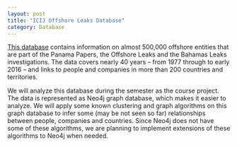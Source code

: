 ```yaml
---
layout: post
title: "ICIJ Offshore Leaks Database"
category: Database
---
```


[This database](https://offshoreleaks.icij.org) contains information on almost 500,000 offshore entities that are part of the Panama Papers, the Offshore Leaks and the Bahamas Leaks investigations. The data covers nearly 40 years – from 1977 through to early 2016 – and links to people and companies in more than 200 countries and territories.

We will analyze this database during the semester as the course project. 
The data is represented as Neo4j graph database, which makes it easier to analyze.
We will apply some known clustering and graph algorithms on this graph database to infer some (may be not seen so far) relationships between people, companies and countries.
Since Neo4j does not have some of these algorithms, we are planning to implement extensions of these algorithms to Neo4j when needed.

